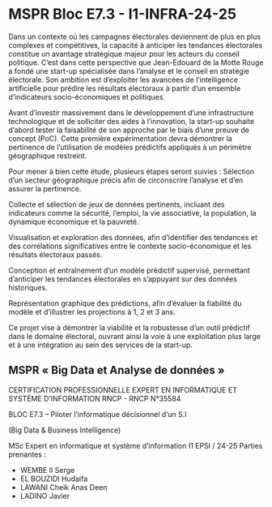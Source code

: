 # MSPR Bloc E7.3 - I1-INFRA-24-25

Dans un contexte où les campagnes électorales deviennent de plus en plus complexes et compétitives, la capacité à anticiper les tendances électorales constitue un avantage stratégique majeur pour les acteurs du conseil politique. C’est dans cette perspective que Jean-Edouard de la Motte Rouge a fondé une start-up spécialisée dans l’analyse et le conseil en stratégie électorale. Son ambition est d’exploiter les avancées de l’intelligence artificielle pour prédire les résultats électoraux à partir d’un ensemble d’indicateurs socio-économiques et politiques.

Avant d’investir massivement dans le développement d’une infrastructure technologique et de solliciter des aides à l’innovation, la start-up souhaite d’abord tester la faisabilité de son approche par le biais d’une preuve de concept (PoC). Cette première expérimentation devra démontrer la pertinence de l’utilisation de modèles prédictifs appliqués à un périmètre géographique restreint.

Pour mener à bien cette étude, plusieurs étapes seront suivies :
Sélection d’un secteur géographique précis afin de circonscrire l’analyse et d’en assurer la pertinence.

Collecte et sélection de jeux de données pertinents, incluant des indicateurs comme la sécurité, l’emploi, la vie associative, la population, la dynamique économique et la pauvreté.

Visualisation et exploration des données, afin d’identifier des tendances et des corrélations significatives entre le contexte socio-économique et les résultats électoraux passés.

Conception et entraînement d’un modèle prédictif supervisé, permettant d’anticiper les tendances électorales en s’appuyant sur des données historiques.

Représentation graphique des prédictions, afin d’évaluer la fiabilité du modèle et d’illustrer les projections à 1, 2 et 3 ans.

Ce projet vise à démontrer la viabilité et la robustesse d’un outil prédictif dans le domaine électoral, ouvrant ainsi la voie à une exploitation plus large et à une intégration au sein des services de la start-up.

## MSPR « Big Data et Analyse de données »


CERTIFICATION PROFESSIONNELLE EXPERT EN INFORMATIQUE ET SYSTÈME D’INFORMATION RNCP - RNCP N°35584


BLOC E7.3 – Piloter l’informatique décisionnel d’un S.I

(Big Data & Business Intelligence)


MSc Expert en informatique et système d’information
I1 EPSI / 24-25
Parties prenantes :

- WEMBE II Serge
- EL BOUZIDI Hudaifa
- LAWANI Cheik Anas Deen
- LADINO Javier